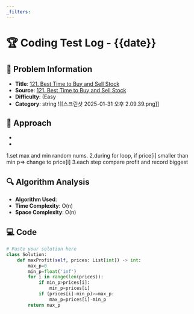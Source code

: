 ```yaml
---
_filters:
---
```

# 🏆 Coding Test Log - {{date}}

## 📌 Problem Information
- **Title**:  [121. Best Time to Buy and Sell Stock](https://leetcode.com/problems/best-time-to-buy-and-sell-stock/)
- **Source**: [121. Best Time to Buy and Sell Stock](https://leetcode.com/problems/best-time-to-buy-and-sell-stock/)
- **Difficulty**: (Easy 
- **Category**: string
![[스크린샷 2025-01-31 오후 2.09.39.png]]
## 🧠 Approach
-  
-  
1.set max and min random nums.
2.during for loop, if price[i] smaller than min p=> change to price[i]
3.each step compare profit and record biggest
## 🔍 Algorithm Analysis
- **Algorithm Used**:  
- **Time Complexity**: O(n)  
- **Space Complexity**: O(n)  

## 💻 Code
```python
# Paste your solution here
class Solution:
    def maxProfit(self, prices: List[int]) -> int:
        max_p=0
        min_p=float('inf')
        for i in range(len(prices)):
            if min_p>prices[i]:
                min_p=prices[i]
            if (prices[i]-min_p)>=max_p:
                max_p=prices[i]-min_p
        return max_p
            
